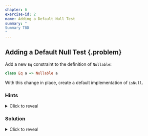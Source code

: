 ```yaml
---
chapter: 6
exercise-id: 2
name: Adding a Default Null Test
summary: "
Summary TBD
"
---
```


## Adding a Default Null Test  {.problem}

Add a new `Eq` constraint to the definition of `Nullable`:

```haskell
class Eq a => Nullable a
```
With this change in place, create a default implementation of `isNull`.

### Hints
<div class="hints">

<details>
<summary>Click to reveal</summary>

</details>
</div>

### Solution

<div class="solution">
<details>
<summary>Click to reveal</summary>

This exercise asks us to add an `Eq` constraint to `Nullable` and use that to
allow us to write a default definition of `isNull`. This is a pretty small
change on it's own:

```haskell
class Eq a => Nullable a where
  isNull :: a -> Bool
  isNull = (== null)

  null :: a
```

Unfortunately, changing this definition of our class to add the extra constraint
means that we also need to update most of our instances as well:

```haskell
module EffectiveHaskell.Exercises.Chapter6.DefaultNull where
import Prelude hiding (null)

class Eq a => Nullable a where
  isNull :: a -> Bool
  isNull = (== null)
  null :: a

instance Nullable a => Nullable (Maybe a) where
  isNull Nothing = True
  isNull (Just a) = isNull a
  null = Nothing

instance (Nullable a, Nullable b) => Nullable (a,b) where
  isNull (a,b) = isNull a && isNull b
  null = (null, null)

instance Eq a => Nullable [a] where
  isNull [] = True
  isNull _ = False
  null = []
```

The extra constraint doesn't impact how we're writing our instances, but it does
mean that we won't be able to use the instances in some cases. For example,
before adding the constraint we could use `isNull` to see whether or not we had
an empty list of functions, but functions don't have an `Eq` instance, so we
won't be able to do that anymore. In some cases the additional restriction would
be fine, but it limits the ways that people can use our typeclasses, and doing
so unnecessarily can make our code less reusable. Let's look at a couple of
other approaches we could have used that offer more flexibility.

#### Defaulting with a Helper

In this example, our motivation for adding an `Eq` constraint to the definition
of `Nullable` was so that we could provide a default implementation of
`isNull`. There's a common alternative that gives us almsot as much ease-of-use
with a lot more flexibility: helper functions. Let's start looking at how they
work by creating a new function called `isNullHelper`:

```haskell
isNullHelper :: (Eq a, Nullable a) => a -> Bool
isNullHelper = (== null)
```

This function puts the same constraints on `a` that we would have in the default
`isNull` implementation we wrote, but it lives outside of the type class. That
means that we can drop the constraint at the type class level, but make use of
it for particular instances when it makes sense. Let's look at a concrete
example. First, we'll return to our original definition of `Nullable`:

```haskell
class Nullable a where
  isNull :: a -> Bool
  null :: a
```

Next, let's take a look at how we might use our new helper function. We'll start
by revisiting our `Nullable` instance for `[a]`. In our original definition of
`isNull` for lists, we didn't look at the values inside of the list at all- only
whether the list itself was empty. That makes the definition of `isNull` for
lists a good candidate to use the `isNullHelper` function we've just
added. Unfortunately, we can only test lists for equality if we can test the
elements inside the lists for equality, so we'll still need our `Eq` constraint:

```haskell
instance Eq a => Nullable [a] where
  isNull = isNullHelper
  null = []
```

As you can see, although we no longer have a default definition for `isNull`,
we're able to use the helper function so that it's very easy to write a new
instance. This also gives us the flexibility to define instances that work
differently and don't need an equality constraint. For example, let's take a
look at the instance for `Maybe`:

```haskell
instance Nullable a => Nullable (Maybe a) where
  isNull Nothing = True
  isNull (Just a) = isNull a
  null = Nothing
```

In this example we're not actually testing for equality at all. If we do have a
value, we defer to whatever definition of `isNull` is provided by `a`.

This approach gives us some flexibility around the constraints on instances of
our typeclass, while still saving someone work in the common case that they can
rely on equality testing. It's not without drawbacks though. The main drawback
is that someone using our module might be confused and try to call
`isNullHelper` directly, even when it's behavior would differ from the
definition of `isNull`. That could be a source of bugs. There's another option
that we can use, but it requires that we add a new language extension.

#### Using DefaultSignatures

The `DefaultSignatures` extension

</details>
</div>

